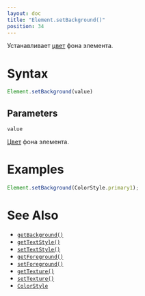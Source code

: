 ```yaml
---
layout: doc
title: "Element.setBackground()"
position: 34
---
```


Устанавливает [цвет](../../Style/ColorStyle/) фона элемента.

# Syntax

```js
Element.setBackground(value)
```

## Parameters

`value`

[Цвет](../../Style/ColorStyle/) фона элемента.

# Examples

```js
Element.setBackground(ColorStyle.primary1);
```

# See Also

* [`getBackground()`](../Element.getBackground/)
* [`getTextStyle()`](../Element.getTextStyle/)
* [`setTextStyle()`](../Element.setTextStyle/)
* [`getForeground()`](../Element.getForeground/)
* [`setForeground()`](../Element.setForeground/)
* [`getTexture()`](../Element.getTexture/)
* [`setTexture()`](../Element.setTexture/)
* [`ColorStyle`](../../Style/ColorStyle/)
